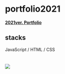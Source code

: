 # portfolio2021
**[2021ver. Portfolio](https://edennyk.github.io/portfolio/)**

## stacks
JavaScript / HTML / CSS

#
<img src="https://user-images.githubusercontent.com/59883982/120253445-580a2280-c255-11eb-9e11-07ceb5ad9b8a.JPG">
